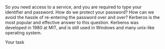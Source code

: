 So you need access to a service, and you are required
to type your identifier and password. How
do we protect your password? How can we avoid
the hassle of re-entering the password over and
over? Kerberos is the most popular and effective
answer to this question. Kerberos was developed in
1980 at MIT, and is still used in Windows and many
unix-like operating system.


Your task

